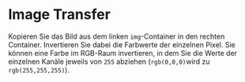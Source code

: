 # Image Transfer

 Kopieren Sie das Bild aus dem linken `img`-Container in den rechten Container. Invertieren Sie dabei die Farbwerte der einzelnen Pixel. Sie können eine Farbe im RGB-Raum invertieren, in dem Sie die Werte der einzelnen Kanäle jeweils von `255` abziehen (`rgb(0,0,0)`wird zu `rgb(255,255,255)`).